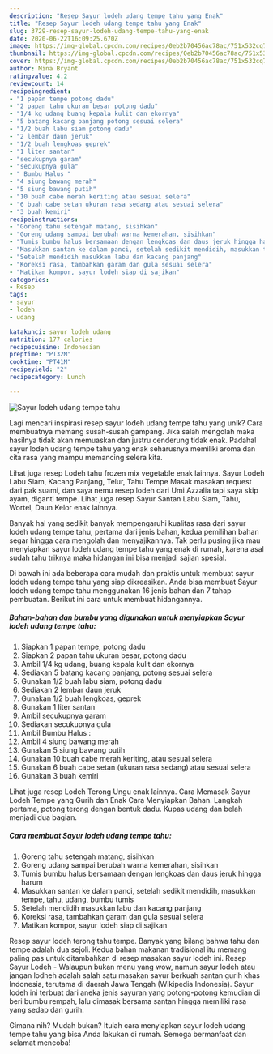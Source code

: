 ```yaml
---
description: "Resep Sayur lodeh udang tempe tahu yang Enak"
title: "Resep Sayur lodeh udang tempe tahu yang Enak"
slug: 3729-resep-sayur-lodeh-udang-tempe-tahu-yang-enak
date: 2020-06-22T16:09:25.670Z
image: https://img-global.cpcdn.com/recipes/0eb2b70456ac78ac/751x532cq70/sayur-lodeh-udang-tempe-tahu-foto-resep-utama.jpg
thumbnail: https://img-global.cpcdn.com/recipes/0eb2b70456ac78ac/751x532cq70/sayur-lodeh-udang-tempe-tahu-foto-resep-utama.jpg
cover: https://img-global.cpcdn.com/recipes/0eb2b70456ac78ac/751x532cq70/sayur-lodeh-udang-tempe-tahu-foto-resep-utama.jpg
author: Mina Bryant
ratingvalue: 4.2
reviewcount: 14
recipeingredient:
- "1 papan tempe potong dadu"
- "2 papan tahu ukuran besar potong dadu"
- "1/4 kg udang buang kepala kulit dan ekornya"
- "5 batang kacang panjang potong sesuai selera"
- "1/2 buah labu siam potong dadu"
- "2 lembar daun jeruk"
- "1/2 buah lengkoas geprek"
- "1 liter santan"
- "secukupnya garam"
- "secukupnya gula"
- " Bumbu Halus "
- "4 siung bawang merah"
- "5 siung bawang putih"
- "10 buah cabe merah keriting atau sesuai selera"
- "6 buah cabe setan ukuran rasa sedang atau sesuai selera"
- "3 buah kemiri"
recipeinstructions:
- "Goreng tahu setengah matang, sisihkan"
- "Goreng udang sampai berubah warna kemerahan, sisihkan"
- "Tumis bumbu halus bersamaan dengan lengkoas dan daus jeruk hingga harum"
- "Masukkan santan ke dalam panci, setelah sedikit mendidih, masukkan tempe, tahu, udang, bumbu tumis"
- "Setelah mendidih masukkan labu dan kacang panjang"
- "Koreksi rasa, tambahkan garam dan gula sesuai selera"
- "Matikan kompor, sayur lodeh siap di sajikan"
categories:
- Resep
tags:
- sayur
- lodeh
- udang

katakunci: sayur lodeh udang 
nutrition: 177 calories
recipecuisine: Indonesian
preptime: "PT32M"
cooktime: "PT41M"
recipeyield: "2"
recipecategory: Lunch

---
```



![Sayur lodeh udang tempe tahu](https://img-global.cpcdn.com/recipes/0eb2b70456ac78ac/751x532cq70/sayur-lodeh-udang-tempe-tahu-foto-resep-utama.jpg)

Lagi mencari inspirasi resep sayur lodeh udang tempe tahu yang unik? Cara membuatnya memang susah-susah gampang. Jika salah mengolah maka hasilnya tidak akan memuaskan dan justru cenderung tidak enak. Padahal sayur lodeh udang tempe tahu yang enak seharusnya memiliki aroma dan cita rasa yang mampu memancing selera kita.

Lihat juga resep Lodeh tahu frozen mix vegetable enak lainnya. Sayur Lodeh Labu Siam, Kacang Panjang, Telur, Tahu Tempe Masak masakan request dari pak suami, dan saya nemu resep lodeh dari Umi Azzalia tapi saya skip ayam, diganti tempe. Lihat juga resep Sayur Santan Labu Siam, Tahu, Wortel, Daun Kelor enak lainnya.

Banyak hal yang sedikit banyak mempengaruhi kualitas rasa dari sayur lodeh udang tempe tahu, pertama dari jenis bahan, kedua pemilihan bahan segar hingga cara mengolah dan menyajikannya. Tak perlu pusing jika mau menyiapkan sayur lodeh udang tempe tahu yang enak di rumah, karena asal sudah tahu triknya maka hidangan ini bisa menjadi sajian spesial.


Di bawah ini ada beberapa cara mudah dan praktis untuk membuat sayur lodeh udang tempe tahu yang siap dikreasikan. Anda bisa membuat Sayur lodeh udang tempe tahu menggunakan 16 jenis bahan dan 7 tahap pembuatan. Berikut ini cara untuk membuat hidangannya.

<!--inarticleads1-->

##### Bahan-bahan dan bumbu yang digunakan untuk menyiapkan Sayur lodeh udang tempe tahu:

1. Siapkan 1 papan tempe, potong dadu
1. Siapkan 2 papan tahu ukuran besar, potong dadu
1. Ambil 1/4 kg udang, buang kepala kulit dan ekornya
1. Sediakan 5 batang kacang panjang, potong sesuai selera
1. Gunakan 1/2 buah labu siam, potong dadu
1. Sediakan 2 lembar daun jeruk
1. Gunakan 1/2 buah lengkoas, geprek
1. Gunakan 1 liter santan
1. Ambil secukupnya garam
1. Sediakan secukupnya gula
1. Ambil  Bumbu Halus :
1. Ambil 4 siung bawang merah
1. Gunakan 5 siung bawang putih
1. Gunakan 10 buah cabe merah keriting, atau sesuai selera
1. Gunakan 6 buah cabe setan (ukuran rasa sedang) atau sesuai selera
1. Gunakan 3 buah kemiri


Lihat juga resep Lodeh Terong Ungu enak lainnya. Cara Memasak Sayur Lodeh Tempe yang Gurih dan Enak Cara Menyiapkan Bahan. Langkah pertama, potong terong dengan bentuk dadu. Kupas udang dan belah menjadi dua bagian. 

<!--inarticleads2-->

##### Cara membuat Sayur lodeh udang tempe tahu:

1. Goreng tahu setengah matang, sisihkan
1. Goreng udang sampai berubah warna kemerahan, sisihkan
1. Tumis bumbu halus bersamaan dengan lengkoas dan daus jeruk hingga harum
1. Masukkan santan ke dalam panci, setelah sedikit mendidih, masukkan tempe, tahu, udang, bumbu tumis
1. Setelah mendidih masukkan labu dan kacang panjang
1. Koreksi rasa, tambahkan garam dan gula sesuai selera
1. Matikan kompor, sayur lodeh siap di sajikan


Resep sayur lodeh terong tahu tempe. Banyak yang bilang bahwa tahu dan tempe adalah dua sejoli. Kedua bahan makanan tradisional itu memang paling pas untuk ditambahkan di resep masakan sayur lodeh ini. Resep Sayur Lodeh - Walaupun bukan menu yang wow, namun sayur lodeh atau jangan lodheh adalah salah satu masakan sayur berkuah santan gurih khas Indonesia, terutama di daerah Jawa Tengah (Wikipedia Indonesia). Sayur lodeh ini terbuat dari aneka jenis sayuran yang potong-potong kemudian di beri bumbu rempah, lalu dimasak bersama santan hingga memiliki rasa yang sedap dan gurih. 

Gimana nih? Mudah bukan? Itulah cara menyiapkan sayur lodeh udang tempe tahu yang bisa Anda lakukan di rumah. Semoga bermanfaat dan selamat mencoba!
